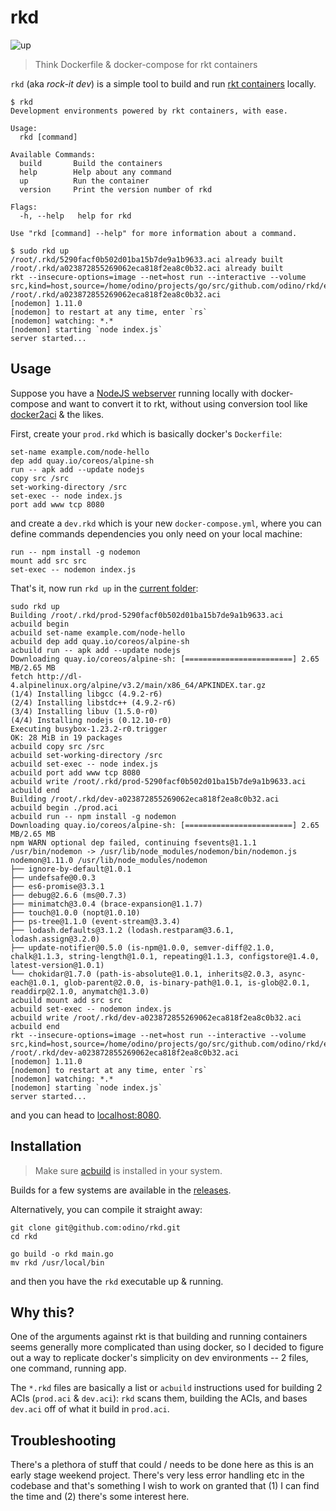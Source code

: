 # rkd

![up](https://github.com/odino/rkd/blob/master/bin/up.png?raw=true)

> Think Dockerfile & docker-compose for rkt containers

`rkd` (aka *rock-it dev*) is a simple tool to build
and run [rkt containers](https://coreos.com/rkt) locally.

```
$ rkd
Development environments powered by rkt containers, with ease.

Usage:
  rkd [command]

Available Commands:
  build       Build the containers
  help        Help about any command
  up          Run the container
  version     Print the version number of rkd

Flags:
  -h, --help   help for rkd

Use "rkd [command] --help" for more information about a command.

$ sudo rkd up
/root/.rkd/5290facf0b502d01ba15b7de9a1b9633.aci already built
/root/.rkd/a023872855269062eca818f2ea8c0b32.aci already built
rkt --insecure-options=image --net=host run --interactive --volume src,kind=host,source=/home/odino/projects/go/src/github.com/odino/rkd/example/src /root/.rkd/a023872855269062eca818f2ea8c0b32.aci
[nodemon] 1.11.0
[nodemon] to restart at any time, enter `rs`
[nodemon] watching: *.*
[nodemon] starting `node index.js`
server started...
```

## Usage

Suppose you have a [NodeJS webserver](https://github.com/odino/rkd/blob/a0038678bed322e4d48f8340c3597ac211c60463/example/src/index.js)
running locally with docker-compose and want to convert it to rkt, without
using conversion tool like [docker2aci](https://github.com/appc/docker2aci) & the likes.

First, create your `prod.rkd` which is basically docker's `Dockerfile`:

```
set-name example.com/node-hello
dep add quay.io/coreos/alpine-sh
run -- apk add --update nodejs
copy src /src
set-working-directory /src
set-exec -- node index.js
port add www tcp 8080
```

and create a `dev.rkd` which is your new `docker-compose.yml`, where you can
define commands dependencies you only need on your local machine:

```
run -- npm install -g nodemon
mount add src src
set-exec -- nodemon index.js
```

That's it, now run `rkd up` in the [current folder](https://github.com/odino/rkd/tree/a0038678bed322e4d48f8340c3597ac211c60463/example):

```
sudo rkd up   
Building /root/.rkd/prod-5290facf0b502d01ba15b7de9a1b9633.aci
acbuild begin
acbuild set-name example.com/node-hello
acbuild dep add quay.io/coreos/alpine-sh
acbuild run -- apk add --update nodejs
Downloading quay.io/coreos/alpine-sh: [========================] 2.65 MB/2.65 MB
fetch http://dl-4.alpinelinux.org/alpine/v3.2/main/x86_64/APKINDEX.tar.gz
(1/4) Installing libgcc (4.9.2-r6)
(2/4) Installing libstdc++ (4.9.2-r6)
(3/4) Installing libuv (1.5.0-r0)
(4/4) Installing nodejs (0.12.10-r0)
Executing busybox-1.23.2-r0.trigger
OK: 28 MiB in 19 packages
acbuild copy src /src
acbuild set-working-directory /src
acbuild set-exec -- node index.js
acbuild port add www tcp 8080
acbuild write /root/.rkd/prod-5290facf0b502d01ba15b7de9a1b9633.aci
acbuild end
Building /root/.rkd/dev-a023872855269062eca818f2ea8c0b32.aci
acbuild begin ./prod.aci
acbuild run -- npm install -g nodemon
Downloading quay.io/coreos/alpine-sh: [========================] 2.65 MB/2.65 MB
npm WARN optional dep failed, continuing fsevents@1.1.1
/usr/bin/nodemon -> /usr/lib/node_modules/nodemon/bin/nodemon.js
nodemon@1.11.0 /usr/lib/node_modules/nodemon
├── ignore-by-default@1.0.1
├── undefsafe@0.0.3
├── es6-promise@3.3.1
├── debug@2.6.6 (ms@0.7.3)
├── minimatch@3.0.4 (brace-expansion@1.1.7)
├── touch@1.0.0 (nopt@1.0.10)
├── ps-tree@1.1.0 (event-stream@3.3.4)
├── lodash.defaults@3.1.2 (lodash.restparam@3.6.1, lodash.assign@3.2.0)
├── update-notifier@0.5.0 (is-npm@1.0.0, semver-diff@2.1.0, chalk@1.1.3, string-length@1.0.1, repeating@1.1.3, configstore@1.4.0, latest-version@1.0.1)
└── chokidar@1.7.0 (path-is-absolute@1.0.1, inherits@2.0.3, async-each@1.0.1, glob-parent@2.0.0, is-binary-path@1.0.1, is-glob@2.0.1, readdirp@2.1.0, anymatch@1.3.0)
acbuild mount add src src
acbuild set-exec -- nodemon index.js
acbuild write /root/.rkd/dev-a023872855269062eca818f2ea8c0b32.aci
acbuild end
rkt --insecure-options=image --net=host run --interactive --volume src,kind=host,source=/home/odino/projects/go/src/github.com/odino/rkd/example/src /root/.rkd/dev-a023872855269062eca818f2ea8c0b32.aci
[nodemon] 1.11.0
[nodemon] to restart at any time, enter `rs`
[nodemon] watching: *.*
[nodemon] starting `node index.js`
server started...
```

and you can head to [localhost:8080](http://localhost:8080).

## Installation

> Make sure [acbuild](https://github.com/containers/build) is installed in your system.

Builds for a few systems are available in the [releases](https://github.com/odino/rkd/releases).

Alternatively, you can compile it straight away:

```
git clone git@github.com:odino/rkd.git
cd rkd

go build -o rkd main.go
mv rkd /usr/local/bin
```

and then you have the `rkd` executable up & running.

## Why this?

One of the arguments against rkt is that building and running containers seems
generally more complicated than using docker, so I decided to figure out a way
to replicate docker's simplicity on dev environments -- 2 files, one command,
running app.

The `*.rkd` files are basically a list or `acbuild` instructions used for
building 2 ACIs (`prod.aci` & `dev.aci`): `rkd` scans them, building the ACIs,
and bases `dev.aci` off of what it build in `prod.aci`.

## Troubleshooting

There's a plethora of stuff that could / needs to be done here as this is an early stage weekend
project. There's very less error handling etc in the codebase and that's
something I wish to work on granted that (1) I can find the time and (2) there's
some interest here.
